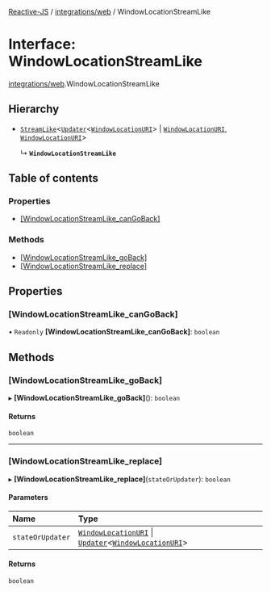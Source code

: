[Reactive-JS](../README.md) / [integrations/web](../modules/integrations_web.md) / WindowLocationStreamLike

# Interface: WindowLocationStreamLike

[integrations/web](../modules/integrations_web.md).WindowLocationStreamLike

## Hierarchy

- [`StreamLike`](streaming.StreamLike.md)<[`Updater`](../modules/functions.md#updater)<[`WindowLocationURI`](integrations_web.WindowLocationURI.md)\> \| [`WindowLocationURI`](integrations_web.WindowLocationURI.md), [`WindowLocationURI`](integrations_web.WindowLocationURI.md)\>

  ↳ **`WindowLocationStreamLike`**

## Table of contents

### Properties

- [[WindowLocationStreamLike\_canGoBack]](integrations_web.WindowLocationStreamLike.md#[windowlocationstreamlike_cangoback])

### Methods

- [[WindowLocationStreamLike\_goBack]](integrations_web.WindowLocationStreamLike.md#[windowlocationstreamlike_goback])
- [[WindowLocationStreamLike\_replace]](integrations_web.WindowLocationStreamLike.md#[windowlocationstreamlike_replace])

## Properties

### [WindowLocationStreamLike\_canGoBack]

• `Readonly` **[WindowLocationStreamLike\_canGoBack]**: `boolean`

## Methods

### [WindowLocationStreamLike\_goBack]

▸ **[WindowLocationStreamLike_goBack]**(): `boolean`

#### Returns

`boolean`

___

### [WindowLocationStreamLike\_replace]

▸ **[WindowLocationStreamLike_replace]**(`stateOrUpdater`): `boolean`

#### Parameters

| Name | Type |
| :------ | :------ |
| `stateOrUpdater` | [`WindowLocationURI`](integrations_web.WindowLocationURI.md) \| [`Updater`](../modules/functions.md#updater)<[`WindowLocationURI`](integrations_web.WindowLocationURI.md)\> |

#### Returns

`boolean`
